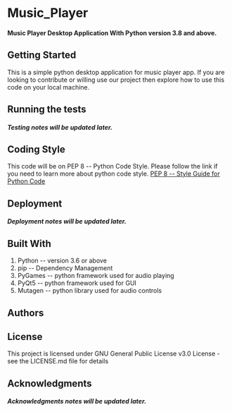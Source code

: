 # Music_Player
#### Music Player Desktop Application With Python version 3.8 and above.

## Getting Started
This is a simple python desktop application for music player app.
If you are looking to contribute or willing use our project then explore 
how to use this code on your local machine.

## Running the tests
##### Testing notes will be updated later.

## Coding Style
This code will be on PEP 8 -- Python Code Style. Please follow the link if you need to learn more about python code style.
[PEP 8 -- Style Guide for Python Code](https://www.python.org/dev/peps/pep-0008/)

## Deployment
##### Deployment notes will be updated later.

## Built With
1. Python -- version 3.6 or above
2. pip -- Dependency Management
3. PyGames -- python framework used for audio playing
4. PyQt5 -- python framework used for GUI
5. Mutagen -- python library used for audio controls 

## Authors

## License
This project is licensed under GNU General Public License v3.0 License - see the LICENSE.md file for details

## Acknowledgments
##### Acknowledgments notes will be updated later. 
